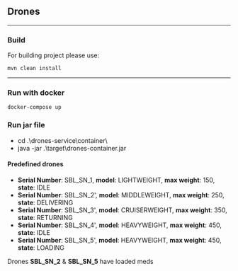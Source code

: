 ## Drones



---




### Build

For building project  please use:

    mvn clean install
---

### Run with docker

    docker-compose up

### Run jar file
-  cd .\drones-service\container\
-  java -jar .\target\drones-container.jar


#### Predefined drones
- **Serial Number**: SBL_SN_1, **model**: LIGHTWEIGHT, **max weight**: 150, **state**: IDLE
- **Serial Number**: SBL_SN_2', **model**: MIDDLEWEIGHT, **max weight**: 250,  **state**: DELIVERING
- **Serial Number**: SBL_SN_3', **model**: CRUISERWEIGHT, **max weight**: 350,  **state**: RETURNING
- **Serial Number**: SBL_SN_4', **model**: HEAVYWEIGHT, **max weight**: 450,  **state**: IDLE     
- **Serial Number**: SBL_SN_5', **model**: HEAVYWEIGHT, **max weight**: 450,  **state**: LOADING

Drones **SBL_SN_2** & **SBL_SN_5** have loaded meds









